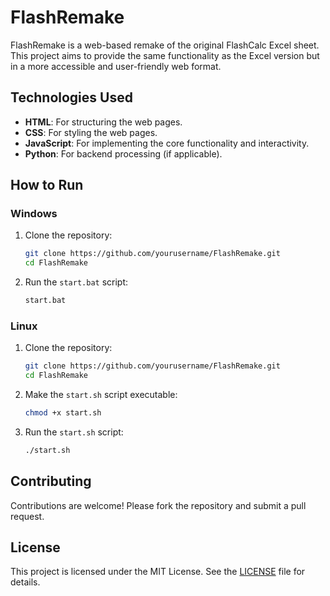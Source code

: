 # FlashRemake

FlashRemake is a web-based remake of the original FlashCalc Excel sheet. This project aims to provide the same functionality as the Excel version but in a more accessible and user-friendly web format.

## Technologies Used

- **HTML**: For structuring the web pages.
- **CSS**: For styling the web pages.
- **JavaScript**: For implementing the core functionality and interactivity.
- **Python**: For backend processing (if applicable).

## How to Run

### Windows

1. Clone the repository:
    ```sh
    git clone https://github.com/yourusername/FlashRemake.git
    cd FlashRemake
    ```

2. Run the `start.bat` script:
    ```sh
    start.bat
    ```

### Linux

1. Clone the repository:
    ```sh
    git clone https://github.com/yourusername/FlashRemake.git
    cd FlashRemake
    ```

2. Make the `start.sh` script executable:
    ```sh
    chmod +x start.sh
    ```

3. Run the `start.sh` script:
    ```sh
    ./start.sh
    ```

## Contributing

Contributions are welcome! Please fork the repository and submit a pull request.

## License

This project is licensed under the MIT License. See the [LICENSE](LICENSE) file for details.
